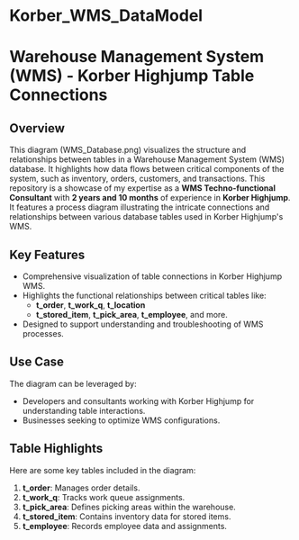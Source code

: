# Korber_WMS_DataModel
# Warehouse Management System (WMS) - Korber Highjump Table Connections

## Overview
This diagram (WMS_Database.png) visualizes the structure and relationships between tables in a Warehouse Management System (WMS) database. It highlights how data flows between critical components of the system, such as inventory, orders, customers, and transactions.
This repository is a showcase of my expertise as a **WMS Techno-functional Consultant** with **2 years and 10 months** of experience in **Korber Highjump**. It features a process diagram illustrating the intricate connections and relationships between various database tables used in Korber Highjump's WMS.

## Key Features
- Comprehensive visualization of table connections in Korber Highjump WMS.
- Highlights the functional relationships between critical tables like:
  - **t_order**, **t_work_q**, **t_location**
  - **t_stored_item**, **t_pick_area**, **t_employee**, and more.
- Designed to support understanding and troubleshooting of WMS processes.

## Use Case
The diagram can be leveraged by:
- Developers and consultants working with Korber Highjump for understanding table interactions.
- Businesses seeking to optimize WMS configurations.

## Table Highlights
Here are some key tables included in the diagram:
1. **t_order**: Manages order details.
2. **t_work_q**: Tracks work queue assignments.
3. **t_pick_area**: Defines picking areas within the warehouse.
4. **t_stored_item**: Contains inventory data for stored items.
5. **t_employee**: Records employee data and assignments.

